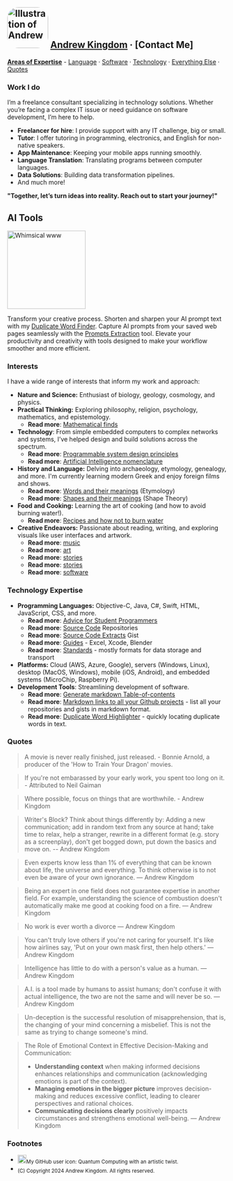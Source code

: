 <!--PYKELET

DESCRIPTION: Together, let’s turn ideas into reality. Reach out to start your journey!

TITLE:       Andrew Kingdom
SITE: 	     akingdom.github.io
HOST:	     github.io
FILENAME:    README.md
AUTHOR:      Andrew Kingdom

-->
<link rel="stylesheet" href="styles/common.css">

## <img alt="Illustration of Andrew" src="https://akingdom.github.io/images/AK%20cartoon-IMG_7620-avatar-rounded.png" width="94px" height="94px" style="border-radius: 25px;"> [Andrew Kingdom](https://akingdom.github.io) · [Contact Me]

**[Areas of Expertise](#work-i-do)** - [Language](#interests) · [Software](#current-programming-and-markup-languages) · [Technology](#platforms) · [Everything Else](#interests) · [Quotes](#quotes)

<div id="purpose"></div>

### Work I do
I’m a freelance consultant specializing in technology solutions. Whether you’re facing a complex IT issue or need guidance on software development, I’m here to help.

- **Freelancer for hire**: I provide support with any IT challenge, big or small.
- **Tutor**: I offer tutoring in programming, electronics, and English for non-native speakers.
- **App Maintenance**: Keeping your mobile apps running smoothly.
- **Language Translation**: Translating programs between computer languages.
- **Data Solutions**: Building data transformation pipelines.
- And much more!

**"Together, let’s turn ideas into reality. Reach out to start your journey!"**

<div id="aitools" dir="auto" class="feature">
	<div>
		<div class="markdown-heading" dir="auto"><h2 tabindex="-1" class="heading-element" dir="auto">AI Tools</h2></div>
		<a target="_blank" rel="noopener noreferrer nofollow" href="https://akingdom.github.io/images/www-whimsical-cartoonish-illustration-young-boy-dark-opt-.svg">
			<img alt="Whimsical www" src="https://akingdom.github.io/images/www-whimsical-cartoonish-illustration-young-boy-dark-opt-.svg" width="180px" height="180px" style="max-width: 100%;">
		</a>
	</div>
	<div>
		<p>Transform your creative process. Shorten and sharpen your AI prompt text with my <a href="https://akingdom.github.io/duplicate_word_highlighter/duplicate_word_highlighter.html">Duplicate Word Finder</a>. Capture AI prompts from your saved web pages seamlessly with the <a href="https://akingdom.github.io/ai_tools/prompt-extraction.html">Prompts Extraction</a> tool. Elevate your productivity and creativity with tools designed to make your workflow smoother and more efficient.</p>
	</div>
</div>



<div id="quote-container"></div>

### Interests
I have a wide range of interests that inform my work and approach:

- **Nature and Science:** Enthusiast of biology, geology, cosmology, and physics.
- **Practical Thinking:** Exploring philosophy, religion, psychology, mathematics, and epistemology.
	- **Read more**: [Mathematical finds](https://gist.github.com/akingdom/5f9f35bb94d8742eb08c1f82334c9e76)
- **Technology**: From simple embedded computers to complex networks and systems, I’ve helped design and build solutions across the spectrum.
	- **Read more**: [Programmable system design principles](https://gist.github.com/akingdom/bf3f498810a33e17f2d6d12425ef51ff)
	- **Read more**: [Artificial Intelligence nomenclature](https://akingdom.github.io/articles/ai_nomenclature)
- **History and Language:** Delving into archaeology, etymology, genealogy, and more. I'm currently learning modern Greek and enjoy foreign films and shows.
	- **Read more**: [Words and their meanings](https://akingdom.github.io/articles/etymology) (Etymology)
	- **Read more**: [Shapes and their meanings](https://akingdom.github.io/articles/ShapeTheory) (Shape Theory)
- **Food and Cooking:** Learning the art of cooking (and how to avoid burning water!).
	- **Read more**: [Recipes and how not to burn water](https://github.com/akingdom/food-recipes)
- **Creative Endeavors:** Passionate about reading, writing, and exploring visuals like user interfaces and artwork.
	- **Read more**: [music](https://www.youtube.com/channel/UCJAeF7xHIxwT8UwCKFxfwPQ)
	- **Read more**: [art](art2/)
	- **Read more**: [stories](https://gist.github.com/akingdom/ed8cdf59a72313a16a93c122c985944b)
	- **Read more**: [stories](https://akingdom.github.io/articles/AK_on_Jane_Austen)
	- **Read more**: [software](https://gist.github.com/akingdom/09f1bef20fd0f601cbb2b8d504ef6f9c)

### Technology Expertise
- **Programming Languages:** Objective-C, Java, C#, Swift, HTML, JavaScript, CSS, and more.
	- **Read more**: [Advice for Student Programmers](https://gist.github.com/akingdom/09f1bef20fd0f601cbb2b8d504ef6f9c)
	- **Read more**: [Source Code](https://github.com/akingdom?tab=repositories) Repositories
	- **Read more**: [Source Code Extracts](https://gist.github.com/akingdom) Gist
	- **Read more**: [Guides](index.md#guides) - Excel, Xcode, Blender
	- **Read more**: [Standards](index.md#standards) - mostly formats for data storage and transport
- **Platforms:** Cloud (AWS, Azure, Google), servers (Windows, Linux), desktop (MacOS, Windows), mobile (iOS, Android), and embedded systems (MicroChip, Raspberry Pi).
- **Development Tools**: Streamlining development of software. 
	- **Read more**: [Generate markdown Table-of-contents](https://akingdom.github.io/markdown_tools/markdown_toc.html)
	- **Read more**: [Markdown links to all your Github projects](https://akingdom.github.io/git-me/) - list all your repositories and gists in markdown format.
	- **Read more**: [Duplicate Word Highlighter](https://akingdom.github.io/duplicate_word_highlighter/duplicate_word_highlighter.html) - quickly locating duplicate words in text.
### Quotes

> A movie is never really finished, just released. - Bonnie Arnold, a producer of the 'How to Train Your Dragon' movies.

> If you're not embarassed by your early work, you spent too long on it. - Attributed to Neil Gaiman

> Where possible, focus on things that are worthwhile. - Andrew Kingdom

> Writer's Block? Think about things differently by: Adding a new communication; add in random text from any source at hand; take time to relax, help a stranger, rewrite in a different format (e.g. story as a screenplay), don't get bogged down, put down the basics and move on. -- Andrew Kingdom

> Even experts know less than 1% of everything that can be known about life, the universe and everything. To think otherwise is to not even be aware of your own ignorance.  — Andrew Kingdom

> Being an expert in one field does not guarantee expertise in another field. For example, understanding the science of combustion doesn't automatically make me good at cooking food on a fire. — Andrew Kingdom

> No work is ever worth a divorce  — Andrew Kingdom

> You can't truly love others if you're not caring for yourself. It's like how airlines say, 'Put on your own mask first, then help others.'  — Andrew Kingdom

> Intelligence has little to do with a person's value as a human. — Andrew Kingdom

> A.I. is a tool made by humans to assist humans; don't confuse it with actual intelligence, the two are not the same and will never be so. — Andrew Kingdom

> Un-deception is the successful resolution of misapprehension, that is, the changing of your mind concerning a misbelief. This is not the same as trying to change someone's mind. 

> The Role of Emotional Context in Effective Decision-Making and Communication:
> - **Understanding context** when making informed decisions enhances relationships and communication (acknowledging emotions is part of the context).
> - **Managing emotions in the bigger picture** improves decision-making and reduces excessive conflict, leading to clearer perspectives and rational choices.
> - **Communicating decisions clearly** positively impacts circumstances and strengthens emotional well-being.
— Andrew Kingdom

### Footnotes
- <sub><img src="https://avatars.githubusercontent.com/u/1809762?v=4" width="20" height="20">My GitHub user icon: Quantum Computing with an artistic twist.</sub>
- <sub>(C) Copyright 2024 Andrew Kingdom. All rights reserved.</sub>



<!-- ALL SCRIPTING -->
<script src="js/pykelet.js"></script>
<script>
let h1_0 = document.getElementsByTagName('h1')[0]?.getElementsByTagName('a')[0];
if(h1_0) h1_0.textContent = '';//document.pykelet.comment.TITLE;
document.getElementById('purpose').textContent = document.pykelet.comment.DESCRIPTION;
</script>
<!-- START QUOTE HANDLING -->
<script>
// Function to find two or more sequential blockquotes at the same depth
function findSequentialBlockquotes() {
    const allBlockquotes = document.querySelectorAll('blockquote');
    const blockquoteChains = [];
    let currentChain = [];

    // Traverse all blockquotes
    allBlockquotes.forEach((blockquote, index) => {
	if (index === 0 || blockquote.previousElementSibling.tagName === 'BLOCKQUOTE') {
	    // Add to current chain if it's the first blockquote or previous is also a blockquote
	    currentChain.push(blockquote);
	} else {
	    // Push current chain and reset if a break occurs
	    if (currentChain.length >= 2) {
		blockquoteChains.push([...currentChain]);
	    }
	    currentChain = [blockquote];
	}
    });

    // Check final chain
    if (currentChain.length >= 2) {
	blockquoteChains.push([...currentChain]);
    }

    // Return the first valid chain (with 2 or more blockquotes)
    return blockquoteChains.length > 0 ? blockquoteChains[0] : [];
}

// Function to clone a random blockquote from the array to a div
function cloneRandomBlockquote(chain,parent) {
    if (chain.length > 0) {
	const randomIndex = Math.floor(Math.random() * chain.length);
	const randomBlockquote = chain[randomIndex].cloneNode(true);
	parent.appendChild(randomBlockquote);
    }
}

// Find the first chain of sequential blockquotes
const firstChain = findSequentialBlockquotes();
console.log('First chain of blockquotes:', firstChain);

// Clone a random blockquote from the chain into the div
cloneRandomBlockquote(firstChain, document.getElementById('quote-container'));
</script>
<!-- END QUOTE HANDLING-->

<!--Start of Tawk.to Script-->
<script >
// Custom AK script.
// Function to replace text/code with some new code
// TODO FUTURE -- add a call to feed JSON through this, with {"old": "[My Template]", "new": "my new text/html"}
function replaceTextCode(targetText, replacementHTML) {
  // Escape special characters in the target text for RegExp
  const escapedTargetText = targetText.replace(/[-\/\\^$*+?.()|[\]{}]/g, '\\$&');

  // Select all elements that have children and can contain text
  const textElements = document.body.querySelectorAll('*:not(script):not(style)');

  textElements.forEach(element => {
    // Check if the element contains the target text
    if (element.innerHTML.includes(targetText)) {
      // Replace the text using a safe regular expression
      element.innerHTML = element.innerHTML.replace(new RegExp(escapedTargetText, 'g'), replacementHTML);
    }
  });
}

// Initialize
function tawk_init() {
	replaceTextCode(
		'[Contact Me]',
		'<button id="contact-me" class="btn-primary">Contact me</button>'
	);
	document.getElementById("contact-me").onclick = function() {
		Tawk_API.maximize();
		setTimeout(function() {
		    document.getElementsByClassName('tawk-chatinput-editor')[1].focus()
		}, 500); // Adjust the timeout as necessary
	};
}
window.addEventListener('load', tawk_init); // Initialise once the window loads
</script>

<script type="text/javascript">
var Tawk_API=Tawk_API||{}, Tawk_LoadStart=new Date();
(function(){
var s1=document.createElement("script"),s0=document.getElementsByTagName("script")[0];
s1.async=true;
s1.src='https://embed.tawk.to/602a13f6918aa261273edfe7/1eui5rv0l';
s1.charset='UTF-8';
s1.setAttribute('crossorigin','*');
s0.parentNode.insertBefore(s1,s0);
})();
</script>
<!--End of Tawk.to Script-->
